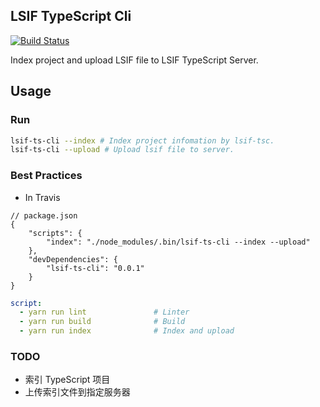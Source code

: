 ## LSIF TypeScript Cli

[![Build Status](https://travis-ci.org/Aaaaash/lsif-typescript-cli.svg?branch=master)](https://travis-ci.org/Aaaaash/lsif-typescript-cli)

Index project and upload LSIF file to LSIF TypeScript Server.

## Usage

### Run  
```bash
lsif-ts-cli --index # Index project infomation by lsif-tsc.
lsif-ts-cli --upload # Upload lsif file to server.
```

### Best Practices
- In Travis

```jsonc
// package.json
{
    "scripts": {
        "index": "./node_modules/.bin/lsif-ts-cli --index --upload"
    },
    "devDependencies": {
        "lsif-ts-cli": "0.0.1"
    }
}
```
```yml
script:
  - yarn run lint               # Linter
  - yarn run build              # Build
  - yarn run index              # Index and upload
```

### TODO

- 索引 TypeScript 项目
- 上传索引文件到指定服务器

